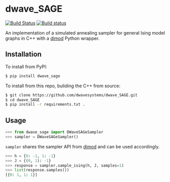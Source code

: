# dwave_SAGE

[![Build Status](https://travis-ci.org/dwavesystems/dwave_SAGE.svg?branch=master)](https://travis-ci.org/dwavesystems/dwave_SAGE)
[![Build status](https://ci.appveyor.com/api/projects/status/ip1j34wt9s9xsvnm?svg=true)](https://ci.appveyor.com/project/wbernoudy/dwave-sage)

An implementation of a simulated annealing sampler for general Ising model graphs in C++ with a [dimod][1] Python wrapper.

## Installation

To install from PyPI:

```bash
$ pip install dwave_sage
```

To install from this repo, buliding the C++ from source:

```bash
$ git clone https://github.com/dwavesystems/dwave_SAGE.git
$ cd dwave_SAGE
$ pip install -r requirements.txt .
```

## Usage
```python
>>> from dwave_sage import DWaveSAGeSampler
>>> sampler = DWaveSAGeSampler()
```

`sampler` shares the sampler API from [dimod][1] and can be used accordingly.

```python
>>> h = {0: -1, 1: -1}
>>> J = {(0, 1): -1}
>>> response = sampler.sample_ising(h, J, samples=1)
>>> list(response.samples())
[{0: 1, 1: 1}]
```

[1]: https://dwavesystems.github.io/dimod/index.html

